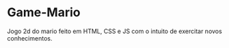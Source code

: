# Game-Mario
Jogo 2d do mario feito em HTML, CSS e JS com o intuito de exercitar novos conhecimentos.
